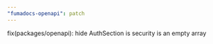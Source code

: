 ```yaml
---
"fumadocs-openapi": patch
---
```


fix(packages/openapi): hide AuthSection is security is an empty array
